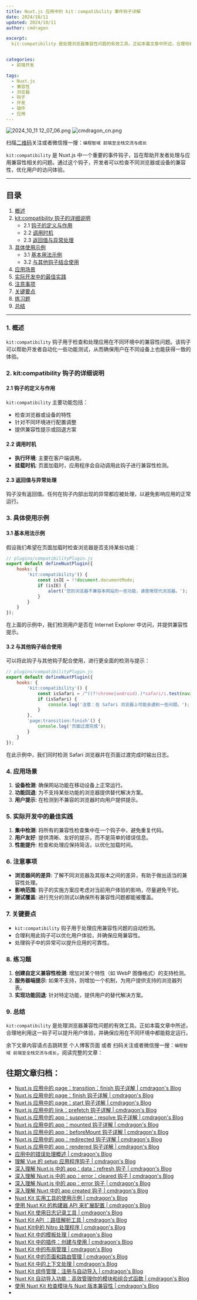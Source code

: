 ```yaml
---
title: Nuxt.js 应用中的 kit：compatibility 事件钩子详解
date: 2024/10/11
updated: 2024/10/11
author: cmdragon

excerpt:
  kit:compatibility 是处理浏览器兼容性问题的有效工具。正如本篇文章中所述，合理地利用这一钩子可以提升用户体验，并确保应用在不同环境中都能稳定运行。


categories:
  - 前端开发

tags:
  - Nuxt.js
  - 兼容性
  - 浏览器
  - 钩子
  - 开发
  - 插件
  - 应用
---
```


<img src="https://static.cmdragon.cn/blog/images/2024_10_11 12_07_06.png@blog" title="2024_10_11 12_07_06.png" alt="2024_10_11 12_07_06.png"/>

<img src="https://static.cmdragon.cn/blog/images/cmdragon_cn.png" title="cmdragon_cn.png" alt="cmdragon_cn.png"/>


扫描[二维码](https://static.cmdragon.cn/blog/images/cmdragon_cn.png)关注或者微信搜一搜：`编程智域 前端至全栈交流与成长`

`kit:compatibility` 是 Nuxt.js 中一个重要的事件钩子，旨在帮助开发者处理与应用兼容性相关的问题。通过这个钩子，开发者可以检查不同浏览器或设备的兼容性，优化用户的访问体验。

---

## 目录

1. [概述](#1-概述)
2. [kit:compatibility 钩子的详细说明](#2-kitcompatibility-钩子的详细说明)
    - 2.1 [钩子的定义与作用](#21-钩子的定义与作用)
    - 2.2 [调用时机](#22-调用时机)
    - 2.3 [返回值与异常处理](#23-返回值与异常处理)
3. [具体使用示例](#3-具体使用示例)
    - 3.1 [基本用法示例](#31-基本用法示例)
    - 3.2 [与其他钩子结合使用](#32-与其他钩子结合使用)
4. [应用场景](#4-应用场景)
5. [实际开发中的最佳实践](#5-实际开发中的最佳实践)
6. [注意事项](#6-注意事项)
7. [关键要点](#7-关键要点)
8. [练习题](#8-练习题)
9. [总结](#9-总结)

---

### 1. 概述

`kit:compatibility` 钩子用于检查和处理应用在不同环境中的兼容性问题。该钩子可以帮助开发者自动化一些功能测试，从而确保用户在不同设备上也能获得一致的体验。

### 2. kit:compatibility 钩子的详细说明

#### 2.1 钩子的定义与作用

`kit:compatibility` 主要功能包括：

- 检查浏览器或设备的特性
- 针对不同环境进行配置调整
- 提供兼容性提示或回退方案

#### 2.2 调用时机

- **执行环境**: 主要在客户端调用。
- **挂载时机**: 页面加载时，应用程序会自动调用此钩子进行兼容性检测。

#### 2.3 返回值与异常处理

钩子没有返回值。任何在钩子内部出现的异常都应被处理，以避免影响应用的正常运行。

### 3. 具体使用示例

#### 3.1 基本用法示例

假设我们希望在页面加载时检查浏览器是否支持某些功能：

```javascript
// plugins/compatibilityPlugin.js
export default defineNuxtPlugin({
    hooks: {
        'kit:compatibility'() {
            const isIE = !!document.documentMode;
            if (isIE) {
                alert('您的浏览器不兼容本网站的一些功能，请使用现代浏览器。');
            }
        }
    }
});
```

在上面的示例中，我们检测用户是否在 Internet Explorer 中访问，并提供兼容性提示。

#### 3.2 与其他钩子结合使用

可以将此钩子与其他钩子配合使用，进行更全面的检测与提示：

```javascript
// plugins/compatibilityPlugin.js
export default defineNuxtPlugin({
    hooks: {
        'kit:compatibility'() {
            const isSafari = /^((?!chrome|android).)*safari/i.test(navigator.userAgent);
            if (isSafari) {
                console.log('注意：在 Safari 浏览器上可能会遇到一些问题。');
            }
        },
        'page:transition:finish'() {
            console.log('页面过渡完成');
        }
    }
});
```

在此示例中，我们同时检测 Safari 浏览器并在页面过渡完成时输出日志。

### 4. 应用场景

1. **设备检测**: 确保网站功能在移动设备上正常运行。
2. **功能回退**: 为不支持某些功能的浏览器提供替代解决方案。
3. **用户提示**: 在检测到不兼容的浏览器时向用户提供提示。

### 5. 实际开发中的最佳实践

1. **集中检测**: 将所有的兼容性检查集中在一个钩子中，避免重复代码。
2. **用户友好**: 提供清晰、友好的提示，而不是简单的错误信息。
3. **性能提升**: 检查和处理应保持简洁，以优化加载时间。

### 6. 注意事项

- **浏览器间的差异**: 了解不同浏览器及其版本之间的差异，有助于做出适当的兼容性处理。
- **影响范围**: 钩子的实施方案应考虑对当前用户体验的影响，尽量避免干扰。
- **测试覆盖**: 进行充分的测试以确保所有兼容性问题都能被覆盖。

### 7. 关键要点

- `kit:compatibility` 钩子用于处理应用兼容性问题的自动检测。
- 合理利用此钩子可以优化用户体验，并确保应用兼容性。
- 处理钩子中的异常可以提升应用的可靠性。

### 8. 练习题

1. **创建自定义兼容性检测**: 增加对某个特性（如 WebP 图像格式）的支持检测。
2. **服务器端提示**: 如果不支持，则增加一个机制，为用户提供支持的浏览器列表。
3. **实现功能回退**: 针对特定功能，提供用户的替代解决方案。

### 9. 总结

`kit:compatibility` 是处理浏览器兼容性问题的有效工具。正如本篇文章中所述，合理地利用这一钩子可以提升用户体验，并确保应用在不同环境中都能稳定运行。

余下文章内容请点击跳转至 个人博客页面 或者 扫码关注或者微信搜一搜：`编程智域 前端至全栈交流与成长`，阅读完整的文章：

## 往期文章归档：

- [Nuxt.js 应用中的 page：transition：finish 钩子详解 | cmdragon's Blog](https://blog.cmdragon.cn/posts/80acaed2b809/)
- [Nuxt.js 应用中的 page：finish 钩子详解 | cmdragon's Blog](https://blog.cmdragon.cn/posts/2e422732f13a/)
- [Nuxt.js 应用中的 page：start 钩子详解 | cmdragon's Blog](https://blog.cmdragon.cn/posts/9876204f1a7b/)
- [Nuxt.js 应用中的 link：prefetch 钩子详解 | cmdragon's Blog](https://blog.cmdragon.cn/posts/3821d8f8b93e/)
- [Nuxt.js 应用中的 app：suspense：resolve 钩子详解 | cmdragon's Blog](https://blog.cmdragon.cn/posts/aca9f9d7692b/)
- [Nuxt.js 应用中的 app：mounted 钩子详解 | cmdragon's Blog](https://blog.cmdragon.cn/posts/a07f12bddf8c/)
- [Nuxt.js 应用中的 app：beforeMount 钩子详解 | cmdragon's Blog](https://blog.cmdragon.cn/posts/bbdca1e3d9a5/)
- [Nuxt.js 应用中的 app：redirected 钩子详解 | cmdragon's Blog](https://blog.cmdragon.cn/posts/c83b294c7a07/)
- [Nuxt.js 应用中的 app：rendered 钩子详解 | cmdragon's Blog](https://blog.cmdragon.cn/posts/26479872ffdc/)
- [应用中的错误处理概述 | cmdragon's Blog](https://blog.cmdragon.cn/posts/5c9b317a962a/)
- [理解 Vue 的 setup 应用程序钩子 | cmdragon's Blog](https://blog.cmdragon.cn/posts/405db1302a23/)
- [深入理解 Nuxt.js 中的 app：data：refresh 钩子 | cmdragon's Blog](https://blog.cmdragon.cn/posts/6f0c4f34bc45/)
- [深入理解 Nuxt.js 中的 app：error：cleared 钩子 | cmdragon's Blog](https://blog.cmdragon.cn/posts/732d62232fb8/)
- [深入理解 Nuxt.js 中的 app：error 钩子 | cmdragon's Blog](https://blog.cmdragon.cn/posts/cb83a085e7a4/)
- [深入理解 Nuxt 中的 app created 钩子 | cmdragon's Blog](https://blog.cmdragon.cn/posts/188ad06ef45a/)
- [Nuxt Kit 实用工具的使用示例 | cmdragon's Blog](https://blog.cmdragon.cn/posts/a66da411afd2/)
- [使用 Nuxt Kit 的构建器 API 来扩展配置 | cmdragon's Blog](https://blog.cmdragon.cn/posts/f6e87c3cf111/)
- [Nuxt Kit 使用日志记录工具 | cmdragon's Blog](https://blog.cmdragon.cn/posts/37ad5a680e7d/)
- [Nuxt Kit API ：路径解析工具 | cmdragon's Blog](https://blog.cmdragon.cn/posts/441492dbf6ae/)
- [Nuxt Kit中的 Nitro 处理程序 | cmdragon's Blog](https://blog.cmdragon.cn/posts/2bd1fe409aca/)
- [Nuxt Kit 中的模板处理 | cmdragon's Blog](https://blog.cmdragon.cn/posts/4cf144d7b562/)
- [Nuxt Kit 中的插件：创建与使用 | cmdragon's Blog](https://blog.cmdragon.cn/posts/080baafc9cf0/)
- [Nuxt Kit 中的布局管理 | cmdragon's Blog](https://blog.cmdragon.cn/posts/1c99e3fc4fb0/)
- [Nuxt Kit 中的页面和路由管理 | cmdragon's Blog](https://blog.cmdragon.cn/posts/85c68e006ffc/)
- [Nuxt Kit 中的上下文处理 | cmdragon's Blog](https://blog.cmdragon.cn/posts/83b074b7a330/)
- [Nuxt Kit 组件管理：注册与自动导入 | cmdragon's Blog](https://blog.cmdragon.cn/posts/1097e357ea9a/)
- [Nuxt Kit 自动导入功能：高效管理你的模块和组合式函数 | cmdragon's Blog](https://blog.cmdragon.cn/posts/54548c5422db/)
- [使用 Nuxt Kit 检查模块与 Nuxt 版本兼容性 | cmdragon's Blog](https://blog.cmdragon.cn/posts/7739f2e3f502/)
-


